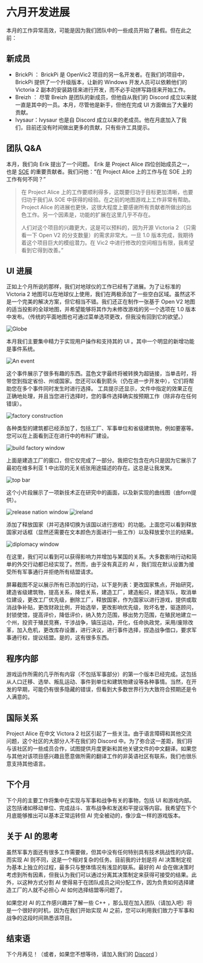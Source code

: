 # 六月开发进展

本月的工作异常高效，可能是因为我们团队中的一些成员开始了暑假。但在此之前：

## 新成员

- BrickPi ： BrickPi 是 OpenVic2 项目的另一名开发者。在我们的项目中， BrickPi 提供了一个升级版本，让新的 Windows 开发人员可以依赖他们的 Victoria 2 副本的安装路径来进行开发，而不必手动拼写路径来开始工作。
- Breizh ： 尽管 Breizh 是团队的新成员，但他自从我们的 Discord 成立以来就一直是其中的一员。本月，尽管他是新手，但他在完成 UI 方面做出了大量的贡献。
- Ivysaur：Ivysaur 也是自 Discord 成立以来的老成员。他在月底加入了我们，目前还没有时间做出更多的贡献，只有些许工具提示。

## 团队 Q&A

本月，我们向 Erik 提出了一个问题。 Erik 是 Project Alice 四位创始成员之一，也是 [SOE](https://github.com/symphony-of-empires/symphony-of-empires) 的重要贡献者。我们问他：“在 Project Alice 上的工作与在 SOE 上的工作有何不同？”

> 在 Project Alice 上的工作要顺利得多，这既要归功于目标更加清晰，也要归功于我们从 SOE 中获得的经验。在之前的地图游戏上工作非常有帮助。 Project Alice 的进展也更快，这很大程度上要感谢所有贡献者所做出的出色工作。另一个因素是，功能的扩展在这里几乎不存在。
>
> 人们对这个项目的兴趣更大，这是可以预料的，因为开源 Victoria 2 （只需看一下 Open V2 的分支数量）的需求非常大。一旦 1.0 版本完成，我期待着这个项目巨大的模组潜力。在 Vic2 中进行修改的空间相当有限，我希望看到它得到改善。”

## UI 进展

正如上个月所说的那样，我们对地球仪的工作已经有了进展。为了让标准的 Victoria 2 地图可以在地球仪上使用，我们在两极添加了一些空白区域。虽然这不是一个完美的解决方案，但它相当不错。我们还正在制作一张基于 Open V2 地图的适当投影的全球地图，并希望能够将其作为未修改游戏的另一个选项在 1.0 版本中发布。（传统的平面地图也可通过菜单选项更改，但我没有回到它的欲望。）

![Globe](globe.png)

本月我们主要集中精力于实现用户操作和支持其的 UI 。其中一个明显的新增功能是事件系统。

![An event](event.png)

这个事件展示了很多有趣的东西。蓝色文字最终将被转换为超链接，当单击时，将带您到指定省份、州或国家。您还可以看到箭头（仍在进一步开发中），它们将帮助您在多个事件同时发生时进行选择。 工具提示还显示，文件中指定的效果正在正确地处理，并且当您进行选择时，您的事件选择确实按预期工作（除非存在任何错误）。

![factory construction](factories.png)

各种类型的建筑都已经添加了，包括工厂、军事单位和省级建筑物，例如要塞等。您可以在上面看到正在进行中的布料厂建设。

![build factory window](buildwindow.png)

上面是建造工厂的窗口，但它仅完成了一部分。我把它包含在内只是因为它展示了最初在维多利亚 1 中出现的无关纸张用途描述的存在。这总是让我发笑。

![top bar](tech.png)

这个小片段展示了一项新技术正在研究中的画面，以及新实现的曲线图（由forn提供）。

![release nation window](release.png)
![ireland](ireland.png)

添加了释放国家（并可选择切换为该国以进行游戏）的功能。上面您可以看到释放国家对话框（显然还需要在文本颜色方面进行一些工作）以及释放爱尔兰的结果。

![diplomacy window](diplomacy.png)

在这里，我们可以看到可以获得影响力并增加与某国的关系。大多数影响行动和简单的外交行动都已经实现了。然而，由于没有真正的 AI ，我们现在默认设置为接受所有军事通行并拒绝所有结盟请求。

屏幕截图不足以展示所有已添加的行动，以下是列表：更改国家焦点，开始研究，建造省级建筑物，提高关系，降低关系，建造工厂，建造船只，建造军队，取消单位建设，更改工厂优先级，删除工厂，释放国家，作为国家以进行游戏，提供或取消战争补贴，更改财政比例，开始选举，更改影响优先级，败坏名誉，驱逐顾问，封锁使馆，提高评价，降低评价，纳入势力范围，移出势力范围，在殖民地建立一个州，投资于殖民竞赛，干涉战争，镇压运动，开化，任命执政党，采用/废除改革，加入危机，更改库存设置，进行决议，进行事件选择，捏造战争借口，要求军事通行权，提议结盟。是的，这有很多东西。

## 程序内部

游戏运作所需的几乎所有内容（不包括军事部分）的第一个版本已经完成。这包括从人口迁移、选举、叛乱运动、事件到单位和建筑物建设等各种事情。当然，在开发的早期，可能仍有很多隐藏的错误，但看到大多数世界行为大致符合预期还是令人满意的。

## 国际关系

Project Alice 在中文 Victora 2 社区引起了一些关注。由于语言障碍和其他交流问题，这个社区的大部分人不在我们的 Discord 中。为了弥合这一差距，我们将与该社区的一些成员合作，试图提供月度更新和其他关键文件的中文翻译。如果您与其他对该项目感兴趣且愿意做所需的翻译工作的非英语社区有联系，我们也很乐意支持其他语言。

## 下个月

下个月的主要工作将集中在实现与军事和战争有关的事物，包括 UI 和游戏内部。这包括诸如移动单位、完成战斗、宣布战争和发送和平提议等内容。我希望在下个月底能够推出可以基本正常运转但 AI 完全被动的，像沙盒一样的游戏版本。

## 关于 AI 的思考

虽然军事方面还有很多工作需要做，但其中没有任何特别具有技术挑战性的内容。而实现 AI 则不同，这是一个相对复杂的任务。目前我的计划是将 AI 决策制定视为基本上独立的过程，最多只与整体情况有浅显的联系。最好的 AI 会在做决策时考虑到所有因素，但我认为我们可以通过分离其决策制定来获得可接受的结果。此外，以这种方式分割 AI 使得易于在团队成员之间分配工作，因为负责如何选择建造工厂的人就不必担心 AI 如何选择结盟等问题了。

如果您对 AI 的工作感兴趣并了解一些 C++ ，那么现在加入团队（请加入吧）将是一个很好的时机，因为在我们开始实现 AI 之前，您可以利用我们致力于军事和战争的这段时间熟悉该项目。

## 结束语

下个月再见！（或者，如果您不想等待，请加入我们的 [Discord](https://discord.gg/QUJExr4mRn) ）
